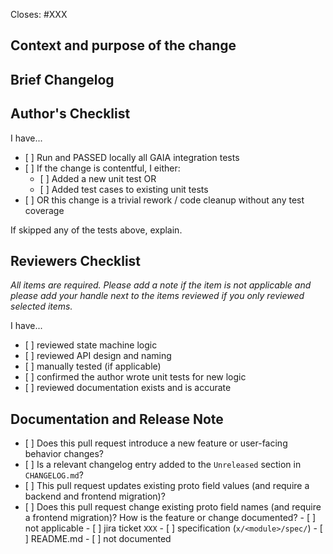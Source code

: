 <!-- < < < < < < < < < < < < < < < < < < < < < < < < < < < < < < < < < ☺
v                               ✰  Thanks for creating a PR! ✰
v    Before smashing the submit button please review the checkboxes.
v    If a checkbox is n/a - please still include it but + a little note why
v    If your PR doesn't close an issue, that's OK!  Just remove the Closes: #XXX line!
☺ > > > > > > > > > > > > > > > > > > > > > > > > > > > > > > > > >  -->

Closes: #XXX

## Context and purpose of the change

<!-- Add a description of the overall background and high level changes that this PR introduces

*(E.g.: This pull request improves documentation of area A by adding ....* -->

## Brief Changelog

<!-- *(for example:)*

  - *The metadata is stored in the blob store on job creation time as a persistent artifact*
  - *Deployments RPC transmits only the blob storage reference*
  - *Daemons retrieve the RPC data from the blob cache* -->

## Author's Checklist

I have...

*   \[ ] Run and PASSED locally all GAIA integration tests
*   \[ ] If the change is contentful, I either:
    *   \[ ] Added a new unit test OR
    *   \[ ] Added test cases to existing unit tests
*   \[ ] OR this change is a trivial rework / code cleanup without any test
    coverage

If skipped any of the tests above, explain.

<!-- *(example:)*
  - *Added unit test that validates ...*
  - *Added integration tests for end-to-end deployment with ...*
  - *Extended integration test for ...*
  - *Manually verified the change by ...* -->

## Reviewers Checklist

*All items are required. Please add a note if the item is not applicable and
please add your handle next to the items reviewed if you only reviewed selected
items.*

I have...

*   \[ ] reviewed state machine logic
*   \[ ] reviewed API design and naming
*   \[ ] manually tested (if applicable)
*   \[ ] confirmed the author wrote unit tests for new logic
*   \[ ] reviewed documentation exists and is accurate

## Documentation and Release Note

*   \[ ] Does this pull request introduce a new feature or user-facing behavior
    changes?
*   \[ ] Is a relevant changelog entry added to the `Unreleased` section in
    `CHANGELOG.md`?
*   \[ ] This pull request updates existing proto field values (and require a
    backend and frontend migration)?
*   \[ ] Does this pull request change existing proto field names (and require a
    frontend migration)? How is the feature or change documented? - \[ ] not
    applicable - \[ ] jira ticket `XXX` - \[ ] specification
    (`x/<module>/spec/`) - \[ ] README.md - \[ ] not documented <!-- because ... EXPLAIN WHY! -->
